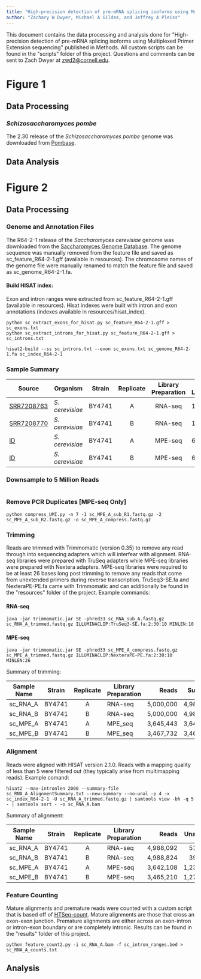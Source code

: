 ```yaml
---
title: "High-precision detection of pre-mRNA splicing isoforms using Multiplexed Primer Extension sequencing"
author: "Zachary W Dwyer, Michael A Gildea, and Jeffrey A Pleiss"
---
```


This document contains the data processing and analysis done for "High-precision detection of pre-mRNA splicing isoforms using Multiplexed Primer Extension sequencing" published in Methods. All custom scripts can be found in the "scripts" folder of this project. Questions and comments can be sent to Zach Dwyer at zwd2@cornell.edu.

# Figure 1

## Data Processing

### *Schizosaccharomyces pombe*
The 2.30 release of the *Schizosaccharomyces pombe* genome was downloaded from [Pombase](ftp://ftp.pombase.org/pombe/genome_sequence_and_features/).

## Data Analysis

# Figure 2

## Data Processing

### Genome and Annotation Files
The R64-2-1 release of the *Saccharomyces cerevisiae* genome was downloaded from the [Saccharomyces Genome Database](https://downloads.yeastgenome.org/sequence/S288C_reference/genome_releases/). The genome sequence was manually removed from the feature file and saved as sc_feature_R64-2-1.gff (available in resources). The chromosome names of the genome file were manually renamed to match the feature file and saved as sc_genome_R64-2-1.fa.

#### Build HISAT index:
Exon and intron ranges were extracted from sc_feature_R64-2-1.gff (available in resources). Hisat indexes were built with intron and exon annotations (indexes available in resources/hisat_index).
```
python sc_extract_exons_for_hisat.py sc_feature_R64-2-1.gff > sc_exons.txt
python sc_extract_introns_for_hisat.py sc_feature_R64-2-1.gff > sc_introns.txt

hisat2-build --ss sc_introns.txt --exon sc_exons.txt sc_genome_R64-2-1.fa sc_index_R64-2-1
```

### Sample Summary

|**Source** | **Organism** | **Strain** | **Replicate** | **Library Preparation** | **Read Length** | **Sample Name** | **Reads**   |
|-----------|--------------|------------|:-------------:|:-----------------------:|-----------------|-----------------|------------:|
|[SRR7208763](https://trace.ncbi.nlm.nih.gov/Traces/sra/?run=SRR7208763) | *S. cerevisiae* | BY4741     | A             | RNA-seq                 | 101             | sc_RNA_A        | 27,248,124  | 
|[SRR7208770](https://trace.ncbi.nlm.nih.gov/Traces/sra/?run=SRR7208770) | *S. cerevisiae* | BY4741     | B             | RNA-seq                 | 101             | sc_RNA_B        | 30,116,992  |
|[ID]()         | *S. cerevisiae* | BY4741     | A             | MPE-seq                 | 60+15           | sc_MPE_A        | 4,986,024   | 
|[ID]()         | *S. cerevisiae* | BY4741     | B             | MPE-seq                 | 60+15           | sc_MPE_B        | 5,803,915   |

### Downsample to 5 Million Reads
```

```

### Remove PCR Duplicates [MPE-seq Only]
```
python compress_UMI.py -n 7 -1 sc_MPE_A_sub_R1.fastq.gz -2 sc_MPE_A_sub_R2.fastq.gz -o sc_MPE_A_compress.fastq.gz
```

### Trimming
Reads are trimmed with Trimmomatic (version 0.35) to remove any read through into sequencing adapters which will interfear with alignment. RNA-seq libraries were prepared with TruSeq adapters while MPE-seq libraries were prepared with Nextera adapters. MPE-seq libraries were required to be at least 26 bases long post trimming to remove any reads that come from unextended primers during reverse transcription. TruSeq3-SE.fa and NexteraPE-PE.fa came with Trimmomatic and can additionally be found in the "resources" folder of the project. Example commands:

#### RNA-seq
```
java -jar trimmomatic.jar SE -phred33 sc_RNA_sub_A.fastq.gz sc_RNA_A_trimmed.fastq.gz ILLUMINACLIP:TruSeq3-SE.fa:2:30:10 MINLEN:10
```
#### MPE-seq
```
java -jar trimmomatic.jar SE -phred33 sc_MPE_A_compress.fastq.gz sc_MPE_A_trimmed.fastq.gz ILLUMINACLIP:NexteraPE-PE.fa:2:30:10 MINLEN:26
```
Summary of trimming:

| **Sample Name** | **Strain** | **Replicate** | **Library Preparation** | **Reads**  | **Survived** | **Dropped** | **Percent Survived** |
|-----------------|------------|:-------------:|-------------------------|-----------:|-------------:|------------:|---------------------:|
| sc_RNA_A        | BY4741     | A             | RNA-seq                 | 5,000,000  | 4,988,092    | 11,908      | 99.76                |
| sc_RNA_B        | BY4741     | B             | RNA-seq                 | 5,000,000  | 4,988,824    | 11,176      | 99.78                |
| sc_MPE_A        | BY4741     | A             | MPE_seq                 | 3,645,443  | 3,642,108    | 3,335       | 99.91                |
| sc_MPE_B        | BY4741     | B             | MPE_seq                 | 3,467,732  | 3,465,210    | 2,522       | 99.93                |

### Alignment
Reads were aligned with HISAT version 2.1.0. Reads with a mapping quality of less than 5 were filtered out (they typically arise from multimapping reads). Example comand:
```
hisat2 --max-intronlen 2000 --summary-file sc_RNA_A_AlignmentSummary.txt --new-summary --no-unal -p 4 -x sc_index_R64-2-1 -U sc_RNA_A_trimmed.fastq.gz | samtools view -bh -q 5 - | samtools sort - -o sc_RNA_A.bam
```
Summary of alignment:

|**Sample Name** | **Strain** | **Replicate** | **Library Preparation** | **Reads**  | **Unaligned** | **1 Alignment** | **Multiple Alignments** |
|----------------|------------|:-------------:|-------------------------|-----------:|--------------:|----------------:|------------------------:|
| sc_RNA_A       | BY4741     | A             | RNA-seq                 | 4,988,092  | 516,491       | 4,205,157       | 266,444                 |
| sc_RNA_B       | BY4741     | B             | RNA-seq                 | 4,988,824  | 396,795       | 4,309,588       | 282,441                 |
| sc_MPE_A       | BY4741     | A             | MPE-seq                 | 3,642,108  | 1,235,482     | 2,350,017       | 56,609                  |
| sc_MPE_B       | BY4741     | B             | MPE-seq                 | 3,465,210  | 1,273,973     | 2,134,673       | 56,564                  |

### Feature Counting
Mature alignments and premature reads were counted with a custom script that is based off of [HTSeq-count](https://htseq.readthedocs.io/en/release_0.11.1/count.html). Mature alignments are those that cross an exon-exon junction. Premature alignments are either across an exon-intron or intron-exon boundary or are completely intronic. Results can be found in the "results" folder of this project.
```
python feature_count2.py -i sc_RNA_A.bam -f sc_intron_ranges.bed > sc_RNA_A_counts.txt
```

## Analysis

